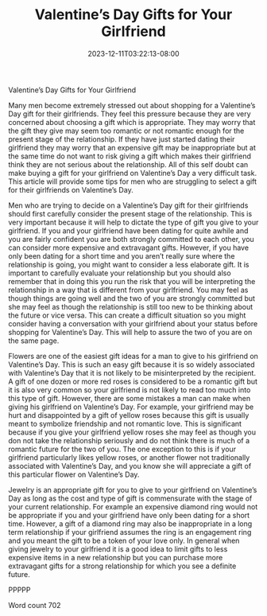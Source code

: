 ﻿---
title: "Valentine’s Day Gifts for Your Girlfriend"
date: 2023-12-11T03:22:13-08:00
description: "Valentines Day txt Tips for Web Success"
featured_image: "/images/Valentines Day txt.jpg"
tags: ["Valentines Day txt"]
---

Valentine’s Day Gifts for Your Girlfriend

Many men become extremely stressed out about shopping for a Valentine’s Day gift for their girlfriends. They feel this pressure because they are very concerned about choosing a gift which is appropriate. They may worry that the gift they give may seem too romantic or not romantic enough for the present stage of the relationship. If they have just started dating their girlfriend they may worry that an expensive gift may be inappropriate but at the same time do not want to risk giving a gift which makes their girlfriend think they are not serious about the relationship. All of this self doubt can make buying a gift for your girlfriend on Valentine’s Day a very difficult task. This article will provide some tips for men who are struggling to select a gift for their girlfriends on Valentine’s Day. 

Men who are trying to decide on a Valentine’s Day gift for their girlfriends should first carefully consider the present stage of the relationship. This is very important because it will help to dictate the type of gift you give to your girlfriend. If you and your girlfriend have been dating for quite awhile and you are fairly confident you are both strongly committed to each other, you can consider more expensive and extravagant gifts. However, if you have only been dating for a short time and you aren’t really sure where the relationship is going, you might want to consider a less elaborate gift. It is important to carefully evaluate your relationship but you should also remember that in doing this you run the risk that you will be interpreting the relationship in a way that is different from your girlfriend. You may feel as though things are going well and the two of you are strongly committed but she may feel as though the relationship is still too new to be thinking about the future or vice versa. This can create a difficult situation so you might consider having a conversation with your girlfriend about your status before shopping for Valentine’s Day. This will help to assure the two of you are on the same page.

Flowers are one of the easiest gift ideas for a man to give to his girlfriend on Valentine’s Day. This is such an easy gift because it is so widely associated with Valentine’s Day that it is not likely to be misinterpreted by the recipient. A gift of one dozen or more red roses is considered to be a romantic gift but it is also very common so your girlfriend is not likely to read too much into this type of gift. However, there are some mistakes a man can make when giving his girlfriend on Valentine’s Day. For example, your girlfriend may be hurt and disappointed by a gift of yellow roses because this gift is usually meant to symbolize friendship and not romantic love. This is significant because if you give your girlfriend yellow roses she may feel as though you don not take the relationship seriously and do not think there is much of a romantic future for the two of you. The one exception to this is if your girlfriend particularly likes yellow roses, or another flower not traditionally associated with Valentine’s Day, and you know she will appreciate a gift of this particular flower on Valentine’s Day. 

Jewelry is an appropriate gift for you to give to your girlfriend on Valentine’s Day as long as the cost and type of gift is commensurate with the stage of your current relationship. For example an expensive diamond ring would not be appropriate if you and your girlfriend have only been dating for a short time. However, a gift of a diamond ring may also be inappropriate in a long term relationship if your girlfriend assumes the ring is an engagement ring and you meant the gift to be a token of your love only. In general when giving jewelry to your girlfriend it is a good idea to limit gifts to less expensive items in a new relationship but you can purchase more extravagant gifts for a strong relationship for which you see a definite future.

PPPPP

Word count 702



